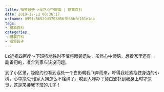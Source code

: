 ```yaml
---
title: 搞笑段子->虽然心中懊恼 | 糗事百科
date: 2019-12-11 00:36:17
urlname: 099fc56920d3708856fb68bfe161e1da
tags: 
- 糗事百科
categories:
- 糗事百科
- 搞笑段子
---
```

Lz近视四百度～下班挤地铁时不慎将眼镜遗失，虽然心中懊恼，想着家里还有一副备用的，凑合到家应该没问题。

到了小区里，隐隐约约看到远处一个白影朝我飞奔而来，吓得我赶紧抱住身边的小树，心中抱怨:谁家大狗怎么不栓绳子，咬到人咋办？待白影扑到我身上时才惊觉，这是来接我下班的儿子！


